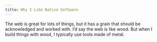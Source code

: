 ```yaml
---
title: Why I Like Native Software
---
```


The web is great for lots of things, but it has a grain that should be acknowledged and worked with. I’d say the web is like wood. But when I build things with wood, I typically use tools made of metal.